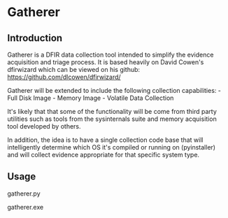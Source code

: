 Gatherer
========

Introduction
------------
Gatherer is a DFIR data collection tool intended to simplify the evidence acquisition and triage process.
It is based heavily on David Cowen's dfirwizard which can be viewed on his github:
    https://github.com/dlcowen/dfirwizard/

Gatherer will be extended to include the following collection capabilities:
    - Full Disk Image
    - Memory Image
    - Volatile Data Collection

 It's likely that that some of the functionality will be come from third party utilities such as
 tools from the sysinternals suite and memory acquisition tool developed by others.

 In addition, the idea is to have a single collection code base that will intelligently determine
 which OS it's compiled or running on (pyinstaller) and will collect evidence appropriate for that
 specific system type.

 Usage
 -----

 gatherer.py <output directory>

 gatherer.exe <output directory>

